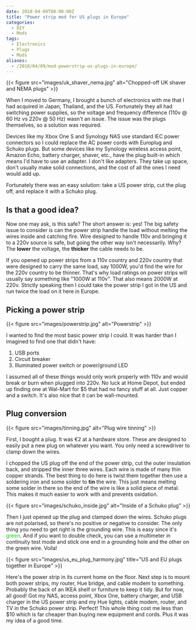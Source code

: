 ```yaml
---
date: 2018-04-09T00:00:00Z
title: "Power strip mod for US plugs in Europe"
categories:
  - DIY
  - Mods
tags:
  - Electronics
  - Plugs
  - Mods
aliases:
  - /2018/04/09/mod-powerstrip-us-plugs-in-europe/
---
```


{{< figure src="images/uk_shaver_nema.jpg" alt="Chopped-off UK shaver and NEMA plugs" >}}

When I moved to Germany, I brought a bunch of electronics with me that I had acquired in Japan, Thailand, and the US. Fortunately they all had switching power supplies, so the voltage and frequency difference (110v @ 60 Hz vs 220v @ 50 Hz) wasn't an issue. The issue was the plugs themselves, so a solution was required.

<!--more-->

Devices like my Xbox One S and Synology NAS use standard IEC power connectors so I could replace the AC power cords with Europlug and Schuko plugs. But some devices like my Synology wireless access point, Amazon Echo, battery charger, shaver, etc., have the plug built-in which means I'd have to use an adapter. I don't like adapters. They take up space, don't usually make solid connections, and the cost of all the ones I need would add up.

Fortunately there was an easy solution: take a US power strip, cut the plug off, and replace it with a Schuko plug.

## Is that a good idea?

Now one may ask, is this safe? The short answer is: yes! The big safety issue to consider is can the power strip handle the load without melting the wires inside and catching fire. Wire designed to handle 110v and bringing it to a 220v source is safe, but going the other way isn't necessarily. Why? The **lower** the voltage, the **thicker** the cable needs to be.

If you opened up power strips from a 110v country and 220v country that were designed to carry the same load, say 1000W, you'd find the wire for the 220v country to be thinner. That's why load ratings on power strips will usually say something like "1000W at 110v". That also means 2000W at 220v. Strictly speaking then I could take the power strip I got in the US and run twice the load on it here in Europe.

## Picking a power strip

{{< figure src="images/powerstrip.jpg" alt="Powerstrip" >}}

I wanted to find the most basic power strip I could. It was harder than I imagined to find one that didn't have:

1. USB ports
2. Circuit breaker
3. Illuminated power switch or power/ground LED

I assumed all of these things would only work properly with 110v and would break or burn when plugged into 220v. No luck at Home Depot, but ended up finding one at Wal-Mart for $5 that had no fancy stuff at all. Just copper and a switch. It's also nice that it can be wall-mounted.

## Plug conversion

{{< figure src="images/tinning.jpg" alt="Plug wire tinning" >}}

First, I bought a plug. It was €2 at a hardware store. These are designed to easily put a new plug on whatever you want. You only need a screwdriver to clamp down the wires.

I chopped the US plug off the end of the power strip, cut the outer insulation back, and stripped the inner three wires. Each wire is made of many thin copper strands. The best thing to do here is twist them together then use a soldering iron and some solder to **tin** the wire. This just means melting some solder in there so the end of the wire is like a solid piece of metal. This makes it much easier to work with and prevents oxidation.

{{< figure src="images/schuko_inside.jpg" alt="Inside of a Schuko plug" >}}

Then I just opened up the plug and clamped down the wires. Schuko plugs are not polarised, so there's no positive or negative to consider. The only thing you need to get right is the grounding wire. This is easy since it's <span style="color: #0d0">green</span>. And if you want to double check, you can use a multimeter in continuity test mode and stick one end in a grounding hole and the other on the green wire. Voila!

{{< figure src="images/us_eu_plug_harmony.jpg" title="US and EU plugs together in Europe" >}}

Here's the power strip in its current home on the floor. Next step is to mount both power strips, my router, Hue bridge, and cable modem to something. Probably the back of an IKEA shelf or furniture to keep it tidy. But for now, all good! Got my NAS, access point, Xbox One, battery charger, and USB charger in the US power strip and my Hue lights, cable modem, router, and TV in the Schuko power strip. Perfect! This whole thing cost me less than $10 which is far cheaper than buying new equipment and cords. Plus it was my idea of a good time.
